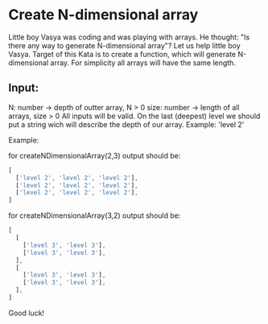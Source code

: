 # Create N-dimensional array

Little boy Vasya was coding and was playing with arrays. He thought: "Is there any way to generate N-dimensional array"?
Let us help little boy Vasya. Target of this Kata is to create a function, which will generate N-dimensional array. For simplicity all arrays will have the same length.

## Input:

N: number -> depth of outter array, N > 0
size: number -> length of all arrays, size > 0
All inputs will be valid.
On the last (deepest) level we should put a string wich will describe the depth of our array. Example: 'level 2'

Example:

for createNDimensionalArray(2,3) output should be:

```js
[
  ['level 2', 'level 2', 'level 2'],
  ['level 2', 'level 2', 'level 2'],
  ['level 2', 'level 2', 'level 2'],
]
```

for createNDimensionalArray(3,2) output should be:

```js
[
  [
    ['level 3', 'level 3'],
    ['level 3', 'level 3'],
  ], 
  [
    ['level 3', 'level 3'],
    ['level 3', 'level 3'],
  ],
]
```

Good luck!